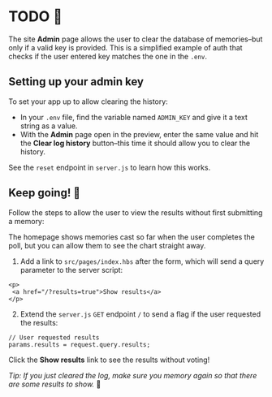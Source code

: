 # TODO 🚧

The site __Admin__ page allows the user to clear the database of memories–but only if a valid key is provided. This is a simplified example of auth that checks if the user entered key matches the one in the `.env`.

## Setting up your admin key

To set your app up to allow clearing the history:

* In your `.env` file, find the variable named `ADMIN_KEY` and give it a text string as a value.
* With the __Admin__ page open in the preview, enter the same value and hit the __Clear log history__ button–this time it should allow you to clear the history.

See the `reset` endpoint in `server.js` to learn how this works.

## Keep going! 🚀

Follow the steps to allow the user to view the results without first submitting a memory:

The homepage shows memories cast so far when the user completes the poll, but you can allow them to see the chart straight away.

1. Add a link to `src/pages/index.hbs` after the form, which will send a query parameter to the server script:

```
<p>
 <a href="/?results=true">Show results</a>
</p>
```

2. Extend the `server.js` `GET` endpoint `/` to send a flag if the user requested the results:

```
// User requested results
params.results = request.query.results;
```

Click the __Show results__ link to see the results without voting!

_Tip: If you just cleared the log, make sure you memory again so that there are some results to show._ 🙈
